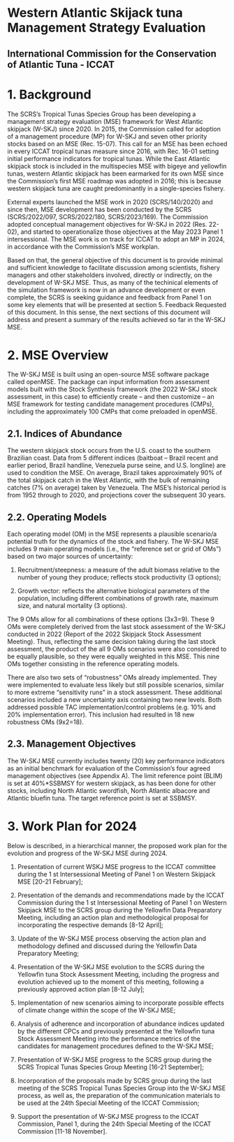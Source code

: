 # Western Atlantic Skijack tuna Management Strategy Evaluation

## International Commission for the Conservation of Atlantic Tuna - ICCAT

# 1. Background

The SCRS’s Tropical Tunas Species Group has been developing a management strategy evaluation (MSE)
framework for West Atlantic skipjack (W-SKJ) since 2020. In 2015, the Commission called for adoption of
a management procedure (MP) for W-SKJ and seven other priority stocks based on an MSE (Rec. 15-07).
This call for an MSE has been echoed in every ICCAT tropical tunas measure since 2016, with Rec. 16-01
setting initial performance indicators for tropical tunas. While the East Atlantic skipjack stock is included in
the multispecies MSE with bigeye and yellowfin tunas, western Atlantic skipjack has been earmarked for its
own MSE since the Commission’s first MSE roadmap was adopted in 2016; this is because western skipjack
tuna are caught predominantly in a single-species fishery.

External experts launched the MSE work in 2020 (SCRS/140/2020) and since then, MSE development has
been conducted by the SCRS (SCRS/2022/097, SCRS/2022/180, SCRS/2023/169). The Commission
adopted conceptual management objectives for W-SKJ in 2022 (Res. 22-02), and started to operationalize
those objectives at the May 2023 Panel 1 intersessional. The MSE work is on track for ICCAT to adopt an
MP in 2024, in accordance with the Commission’s MSE workplan.

Based on that, the general objective of this document is to provide minimal and sufficient knowledge to
facilitate discussion among scientists, fishery managers and other stakeholders involved, directly or
indirectly, on the development of W-SKJ MSE. Thus, as many of the techinical elements of the simulation
framework is now in an advance development or even complete, the SCRS is seeking guidance and feedback
from Panel 1 on some key elements that will be presented at section 5. Feedback Requested of this
document. In this sense, the next sections of this document will address and present a summary of the results
achieved so far in the W-SKJ MSE.

# 2. MSE Overview

The W-SKJ MSE is built using an open-source MSE software package called openMSE. The package can
input information from assessment models built with the Stock Synthesis framework (the 2022 W-SKJ stock
assessment, in this case) to efficiently create – and then customize – an MSE framework for testing
candidate management procedures (CMPs), including the approximately 100 CMPs that come preloaded in
openMSE.

## 2.1. Indices of Abundance

The western skipjack stock occurs from the U.S. coast to the southern Brazilian coast. Data from 5 different
indices (baitboat – Brazil recent and earlier period, Brazil handline, Venezuela purse seine, and U.S.
longline) are used to condition the MSE. On average, Brazil takes approximately 90% of the total skipjack
catch in the West Atlantic, with the bulk of remaining catches (7% on average) taken by Venezuela. The
MSE’s historical period is from 1952 through to 2020, and projections cover the subsequent 30 years.

## 2.2. Operating Models

Each operating model (OM) in the MSE represents a plausible scenario/a potential truth for the dynamics of
the stock and fishery. The W-SKJ MSE includes 9 main operating models (i.e., the “reference set or grid of
OMs”) based on two major sources of uncertainty:

1. Recruitment/steepness: a measure of the adult biomass relative to the number of young they
produce; reflects stock productivity (3 options);

2. Growth vector: reflects the alternative biological parameters of the population, including different
combinations of growth rate, maximum size, and natural mortality (3 options).

The 9 OMs allow for all combinations of these options (3x3=9). These 9 OMs were completely derived from
the last stock assessment of the W-SKJ conducted in 2022 (Report of the 2022 Skipjack Stock Assessment
Meeting). Thus, reflecting the same decision taking during the last stock assessment, the product of the all 9
OMs scenarios were also considered to be equally plausible, so they were equally weighted in this MSE.
This nine OMs together consisting in the reference operating models.

There are also two sets of “robustness” OMs already implemented. They were implemented to evaluate less
likely but still possible scenarios, similar to more extreme “sensitivity runs” in a stock assessment. These
additional scenarios included a new uncertainty axis containing two new levels. Both addressed possible
TAC implementation/control problems (e.g. 10% and 20% implementation error). This inclusion had
resulted in 18 new robustness OMs (9x2=18).

## 2.3. Management Objectives

The W-SKJ MSE currently includes twenty (20) key performance indicators as an initial benchmark for
evaluation of the Commission’s four agreed management objectives (see Appendix A). The limit reference
point (BLIM) is set at 40%*SSBMSY for western skipjack, as has been done for other stocks, including North
Atlantic swordfish, North Atlantic albacore and Atlantic bluefin tuna. The target reference point is set at
SSBMSY.

# 3. Work Plan for 2024

Below is described, in a hierarchical manner, the proposed work plan for the evolution and progress of the
W-SKJ MSE during 2024.

1) Presentation of current WSKJ MSE progress to the ICCAT committee during the 1 st Intersessional
Meeting of Panel 1 on Western Skipjack MSE [20-21 February];

2) Presentation of the demands and recommendations made by the ICCAT Commission during the 1 st
Intersessional Meeting of Panel 1 on Western Skipjack MSE to the SCRS group during the Yellowfin
Data Preparatory Meeting, including an action plan and methodological proposal for incorporating the
respective demands [8-12 April];

3) Update of the W-SKJ MSE process observing the action plan and methodology defined and discussed
during the Yellowfin Data Preparatory Meeting;

4) Presentation of the W-SKJ MSE evolution to the SCRS during the Yellowfin tuna Stock Assessment
Meeting, including the progress and evolution achieved up to the moment of this meeting, following a
previously approved action plan [8-12 July];

5) Implementation of new scenarios aiming to incorporate possible effects of climate change within the scope of the W-SKJ MSE;

6) Analysis of adherence and incorporation of abundance indices updated by the different CPCs and
previously presented at the Yellowfin tuna Stock Assessment Meeting into the performance metrics of
the candidates for management procedures defined to the W-SKJ MSE;

7) Presentation of W-SKJ MSE progress to the SCRS group during the SCRS Tropical Tunas Species
Group Meeting [16-21 September];

8) Incorporation of the proposals made by SCRS group during the last meeting of the SCRS Tropical
Tunas Species Group into the W-SKJ MSE process, as well as, the preparation of the communication
materials to be used at the 24th Special Meeting of the ICCAT Commission;

9) Support the presentation of W-SKJ MSE progress to the ICCAT Commission, Panel 1, during the
24th Special Meeting of the ICCAT Commission [11-18 November].
